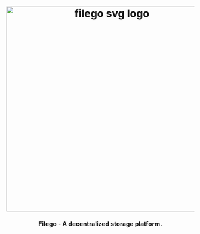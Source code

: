 <h1 align="center">
  <a href="https://filego.io"><img width="550" src="https://usercontents.authing.cn/filego/cdn/images/filego_blue.svg" alt="filego svg logo" /></a>
</h1>

<h3 align="center">Filego - A decentralized storage platform.</h3>